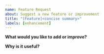 ```yaml
---
name: Feature Request
about: Suggest a new feature or improvement
title: "[Feature]<concise summary>"
labels: [enhancement]
---
```


**What would you like to add or improve?**

<!-- Short description -->

**Why is it useful?**

<!-- What's the benefit or use case? -->
